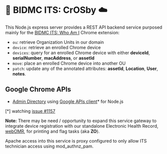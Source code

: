 # 🏥 BIDMC ITS: CrOSby ☁️

This Node.js express server provides a REST API backend service purposed mainly for the [BIDMC ITS: Who Am I](https://github.com/theflyingape/bidmc-its-whoami) Chrome extension:

* `ou`: retrieve Organization Units in our domain
* `device`: retrieve an enrolled Chrome device 
* `devices`: query for an enrolled Chrome device with either **deviceId**, **serialNumber**, **macAddress**, or **assetId** 
* `move`: place an enrolled Chrome device into another OU
* `patch`: update any of the annotated attributes: **assetId**, **Location**, **User**, **notes**.

## Google Chrome APIs
* [Admin Directory](https://developers.google.com/apis-explorer/?hl=en_US#search/directory/admin/directory_v1/) using [Google APIs client](https://www.npmjs.com/package/googleapis)* for Node.js

[*] watching [issue #1157](https://github.com/google/google-api-nodejs-client/issues/1157)

**Note:** There may be need / opportunity to expand this service gateway to integrate device registration with our standalone Electronic Health Record, [webOMR](https://apps.bidmc.org/webomr_training/), for printing and flag tasks (aka **ZO**).

Apache access into this service is proxy configured to only allow ITS technician access using mod_authnz_pam.
